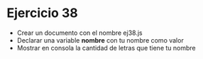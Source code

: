 # Ejercicio 38

* Crear un documento con el nombre ej38.js
* Declarar una variable **nombre** con tu nombre como valor
* Mostrar en consola la cantidad de letras que tiene tu nombre
